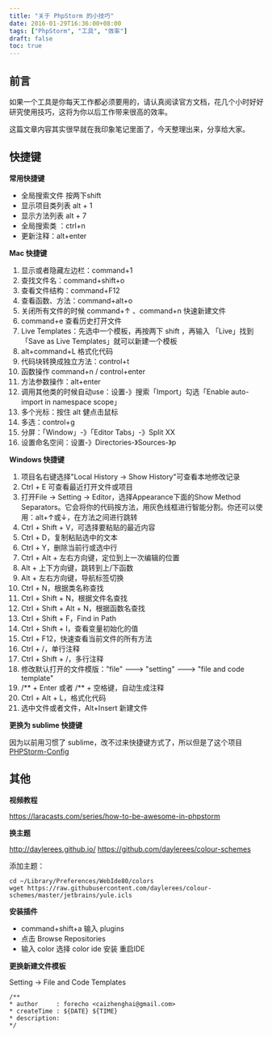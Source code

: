 ```yaml
---
title: "关于 PhpStorm 的小技巧"
date: 2016-01-29T16:36:00+08:00
tags: ["PhpStorm", "工具", "效率"] 
draft: false
toc: true
---
```


## 前言

如果一个工具是你每天工作都必须要用的，请认真阅读官方文档，花几个小时好好研究使用技巧，这将为你以后工作带来很高的效率。

这篇文章内容其实很早就在我印象笔记里面了，今天整理出来，分享给大家。

## 快捷键

**常用快捷键**

* 全局搜索文件  按两下shift
* 显示项目类列表 alt + 1
* 显示方法列表  alt + 7
* 全局搜索类 ：ctrl+n
* 更新注释：alt+enter 

<!--more-->

**Mac 快捷键**

1. 显示或者隐藏左边栏：command+1
2. 查找文件名：command+shift+o
3. 查看文件结构：command+F12
4. 查看函数、方法：command+alt+o
5. 关闭所有文件的时候 command+↑ 、command+n 快速新建文件
6. command+e 查看历史打开文件
7. Live  Templates：先选中一个模板，再按两下 shift ，再输入 「Live」找到「Save as Live  Templates」就可以新建一个模板
8. alt+command+L 格式化代码
9. 代码块转换成独立方法：control+t
10. 函数操作 command+n / control+enter 
11. 方法参数操作：alt+enter
12. 调用其他类的时候自动use：设置-》搜索「Import」勾选「Enable auto-import in namespace scope」
13. 多个光标：按住 alt 健点击鼠标
14. 多选：control+g
15. 分屏：「Window」-》「Editor Tabs」-》Split XX
16. 设置命名空间：设置-》Directories-》Sources-》p


**Windows 快捷键**

1. 项目名右键选择"Local History -> Show History"可查看本地修改记录
2. Ctrl + E 可查看最近打开文件或项目
3. 打开File -> Setting -> Editor，选择Appearance下面的Show Method Separators。它会将你的代码按方法，用灰色线框进行智能分割。你还可以使用：alt+↑或↓，在方法之间进行跳转
4. Ctrl + Shift + V，可选择要粘贴的最近内容
5. Ctrl + D，复制粘贴选中的文本
6. Ctrl + Y，删除当前行或选中行
7. Ctrl + Alt + 左右方向键，定位到上一次编辑的位置
8. Alt + 上下方向键，跳转到上/下函数
9. Alt + 左右方向键，导航标签切换
10. Ctrl + N，根据类名称查找
11. Ctrl + Shift + N，根据文件名查找
12. Ctrl + Shift + Alt + N，根据函数名查找
13. Ctrl + Shift + F，Find in Path
14. Ctrl + Shift + I，查看变量初始化的值
15. Ctrl + F12，快速查看当前文件的所有方法
16. Ctrl + /，单行注释
17. Ctrl + Shift + /，多行注释
18. 修改默认打开的文件模版："file" ---> "setting" ---> "file and code template"
19. /** + Enter 或者  /** + 空格键，自动生成注释
20. Ctrl + Alt + L，格式化代码
21. 选中文件或者文件，Alt+Insert 新建文件

**更换为 sublime 快捷键**

因为以前用习惯了 sublime，改不过来快捷键方式了，所以但是了这个项目 [PHPStorm-Config](https://github.com/forecho/PHPStorm-Config)


## 其他

**视频教程**

<https://laracasts.com/series/how-to-be-awesome-in-phpstorm>

**换主题**

<http://daylerees.github.io/>
<https://github.com/daylerees/colour-schemes>

添加主题：
```
cd ~/Library/Preferences/WebIde80/colors
wget https://raw.githubusercontent.com/daylerees/colour-schemes/master/jetbrains/yule.icls
```

**安装插件**

- command+shift+a 输入 plugins 
- 点击 Browse Repositories
- 输入 color 选择 color ide 安装 重启IDE

**更换新建文件模板**

Setting -> File and Code Templates

```
/**
* author     : forecho <caizhenghai@gmail.com>
* createTime : ${DATE} ${TIME}
* description:
*/
```